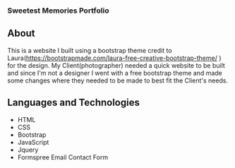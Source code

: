 ### Sweetest Memories Portfolio


## About 

This is a website I built using a bootstrap theme credit to Laura(https://bootstrapmade.com/laura-free-creative-bootstrap-theme/
) for the design. My Client(photographer) needed a quick website to be built and since I'm not a designer I went with a free bootstrap theme and made some changes where they needed
to be made to best fit the Client's needs. 

## Languages and Technologies

- HTML
- CSS
- Bootstrap
- JavaScript
- Jquery
- Formspree Email Contact Form





